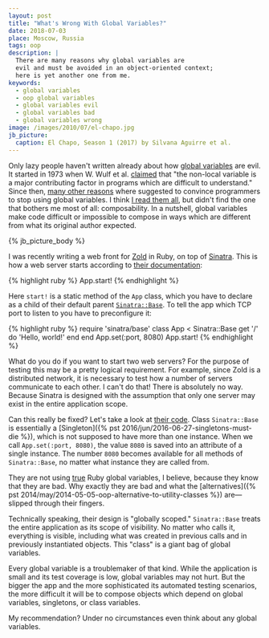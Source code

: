 ```yaml
---
layout: post
title: "What's Wrong With Global Variables?"
date: 2018-07-03
place: Moscow, Russia
tags: oop
description: |
  There are many reasons why global variables are
  evil and must be avoided in an object-oriented context;
  here is yet another one from me.
keywords:
  - global variables
  - oop global variables
  - global variables evil
  - global variables bad
  - global variables wrong
image: /images/2010/07/el-chapo.jpg
jb_picture:
  caption: El Chapo, Season 1 (2017) by Silvana Aguirre et al.
---
```


Only lazy people haven't written already about how [global variables](https://en.wikipedia.org/wiki/Global_variable)
are evil. It started in 1973 when W.&nbsp;Wulf et al. [claimed](https://dl.acm.org/citation.cfm?id=953355) that
"the non-local variable is a major contributing factor in programs
which are difficult to understand." Since then, [many other reasons](http://wiki.c2.com/?GlobalVariablesAreBad)
where suggested to convince programmers to stop using global variables.
I think [I read them all](https://softwareengineering.stackexchange.com/questions/148108/why-is-global-state-so-evil),
but didn't find the one that bothers me most of all: composability.
In a nutshell, global variables make code difficult or impossible to compose
in ways which are different from what its original author expected.

<!--more-->

{% jb_picture_body %}

I was recently writing a web front for [Zold](https://www.zold.io) in Ruby,
on top of [Sinatra](http://sinatrarb.com/).
This is how a web server starts according to [their documentation](http://sinatrarb.com/intro.html):

{% highlight ruby %}
App.start!
{% endhighlight %}

Here `start!` is a static method of the `App` class, which you have to declare
as a child of their default parent
[`Sinatra::Base`](https://github.com/sinatra/sinatra/blob/v2.0.3/lib/sinatra/base.rb#L893-L1896).
To tell the app which TCP port to listen to you have to preconfigure it:

{% highlight ruby %}
require 'sinatra/base'
class App < Sinatra::Base
  get '/' do
    'Hello, world!'
  end
end
App.set(:port, 8080)
App.start!
{% endhighlight %}

What do you do if you want to start two web servers?
For the purpose of testing this may be a pretty logical requirement.
For example, since Zold is a distributed network,
it is necessary to test how a number of servers communicate to each other.
I can't do that! There is absolutely no way.
Because Sinatra is designed with the assumption that only one server may exist in the entire application scope.

Can this really be fixed? Let's take a look at [their code](https://github.com/sinatra/sinatra/).
Class `Sinatra::Base` is essentially a [Singleton]({% pst 2016/jun/2016-06-27-singletons-must-die %}),
which is not supposed to have more than one instance.
When we call `App.set(:port, 8080)`, the value `8080` is saved into an attribute of a single instance.
The number `8080` becomes available for all methods of `Sinatra::Base`, no matter what instance
they are called from.

They are not using [true](https://ruby-doc.org/docs/ruby-doc-bundle/UsersGuide/rg/globalvars.html)
Ruby global variables, I believe, because they know that they are bad.
Why exactly they are bad and what the
[alternatives]({% pst 2014/may/2014-05-05-oop-alternative-to-utility-classes %}) are&mdash;slipped through their fingers.

Technically speaking, their design is "globally scoped."
`Sinatra::Base` treats the entire application as its scope of visibility.
No matter who calls it, everything is visible, including what was created
in previous calls and in previously instantiated objects.
This "class" is a giant bag of global variables.

Every global variable is a troublemaker of that kind.
While the application is small and its test coverage is low, global variables may not hurt.
But the bigger the app and the more sophisticated its automated testing scenarios,
the more difficult it will be to compose objects which depend on global variables,
singletons, or class variables.

My recommendation? Under no circumstances even think about any global variables.
